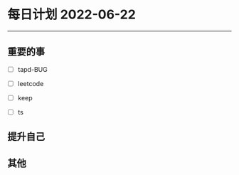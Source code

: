#  每日计划 2022-06-22
---
## 重要的事
- [ ]  tapd-BUG
- [ ]  leetcode
- [ ]  keep
- [ ] ts



## 提升自己

  



## 其他








